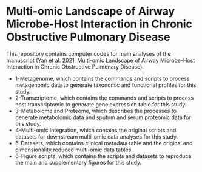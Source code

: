 # Multi-omic Landscape of Airway Microbe-Host Interaction in Chronic Obstructive Pulmonary Disease

This repository contains computer codes for main analyses of the manuscript (Yan et al. 2021, Multi-omic Landscape of Airway Microbe-Host Interaction in Chronic Obstructive Pulmonary Disease).

- 1-Metagenome, which contains the commands and scripts to process metagenomic data to generate taxonomic and functional profiles for this study. 
- 2-Transcriptome, which contains the commands and scripts to process host transcriptomic to generate gene expression table for this study.
- 3-Metabolome and Proteome, which describes the processes to generate metabolomic data and sputum and serum proteomic data for this study.
- 4-Multi-omic Integration, which contains the original scripts and datasets for downstream multi-omic data analyses for this study.
- 5-Datasets, which contains clinical metadata table and the original and dimensionality reduced multi-omic data tables.
- 6-Figure scripts, which contains the scripts and datasets to reproduce the main and supplementary figures for this study.

